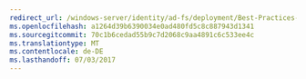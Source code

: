 ```yaml
---
redirect_url: /windows-server/identity/ad-fs/deployment/Best-Practices-Securing-AD-FS
ms.openlocfilehash: a1264d39b6390034e0ad480fd5c8c887943d1341
ms.sourcegitcommit: 70c1b6cedad55b9c7d2068c9aa4891c6c533ee4c
ms.translationtype: MT
ms.contentlocale: de-DE
ms.lasthandoff: 07/03/2017
---
```


